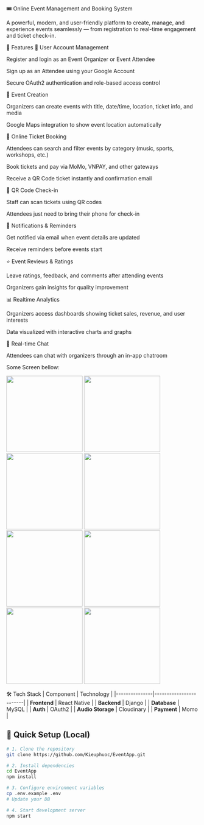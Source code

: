 🎟️ Online Event Management and Booking System

A powerful, modern, and user-friendly platform to create, manage, and experience events seamlessly — from registration to real-time engagement and ticket check-in.

🚀 Features
🔐 User Account Management

Register and login as an Event Organizer or Event Attendee

Sign up as an Attendee using your Google Account

Secure OAuth2 authentication and role-based access control

📅 Event Creation

Organizers can create events with title, date/time, location, ticket info, and media

Google Maps integration to show event location automatically

🎫 Online Ticket Booking

Attendees can search and filter events by category (music, sports, workshops, etc.)

Book tickets and pay via MoMo, VNPAY, and other gateways

Receive a QR Code ticket instantly and confirmation email

📲 QR Code Check-in

Staff can scan tickets using QR codes

Attendees just need to bring their phone for check-in

🔔 Notifications & Reminders

Get notified via email when event details are updated

Receive reminders before events start

⭐ Event Reviews & Ratings

Leave ratings, feedback, and comments after attending events

Organizers gain insights for quality improvement

📊 Realtime Analytics

Organizers access dashboards showing ticket sales, revenue, and user interests

Data visualized with interactive charts and graphs

💬 Real-time Chat

Attendees can chat with organizers through an in-app chatroom

Some Screen bellow: 

<img src="https://github.com/user-attachments/assets/f633854d-e455-4755-9db8-dfe09fd6d8ba" width="200" />
<img src="https://github.com/user-attachments/assets/e6bd1cbf-6ed6-4ca4-b8bd-068a39a41e8d" width="200" />
<img src="https://github.com/user-attachments/assets/dbfad6a3-dc20-4368-981a-eaac23f546d3" width="200" />
<img src="https://github.com/user-attachments/assets/1e934de4-ce23-491c-adc9-4668497a5dd9" width="200" />
<img src="https://github.com/user-attachments/assets/560c9c71-6e21-40d0-9990-93db76153016" width="200" />
<img src="https://github.com/user-attachments/assets/3c0638f7-a3f2-41d9-9578-90322f0c3f68" width="200" />
<img src="https://github.com/user-attachments/assets/91aaabb1-5cc1-42f6-b3d3-6e7d8be33214" width="200" />
<img src="https://github.com/user-attachments/assets/8e57c705-27e3-4800-ba4b-5a64ca59bbed" width="200" />

🛠️ Tech Stack
| Component     | Technology            |
|---------------|------------------------|
| **Frontend**  | React Native           |
| **Backend**   | Django    |
| **Database**  | MySQL     |
| **Auth**      | OAuth2                    |
| **Audio Storage** | Cloudinary              |
| **Payment** | Momo |


## 🏁 Quick Setup (Local)

```bash
# 1. Clone the repository
git clone https://github.com/Kieuphuoc/EventApp.git

# 2. Install dependencies
cd EventApp
npm install

# 3. Configure environment variables
cp .env.example .env
# Update your DB

# 4. Start development server
npm start
